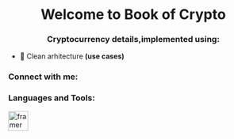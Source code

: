 <h1 align="center">Welcome to Book of Crypto</h1>
<h3 align="center">Cryptocurrency details,implemented using:</h3>

- 🔭 Clean arhitecture **(use cases)**

<h3 align="left">Connect with me:</h3>
<p align="left">
</p>

<h3 align="left">Languages and Tools:</h3>
<p align="left"> <a href="https://www.framer.com/" target="_blank" rel="noreferrer"> <img src="https://www.vectorlogo.zone/logos/framer/framer-icon.svg" alt="framer" width="40" height="40"/> </a> </p>